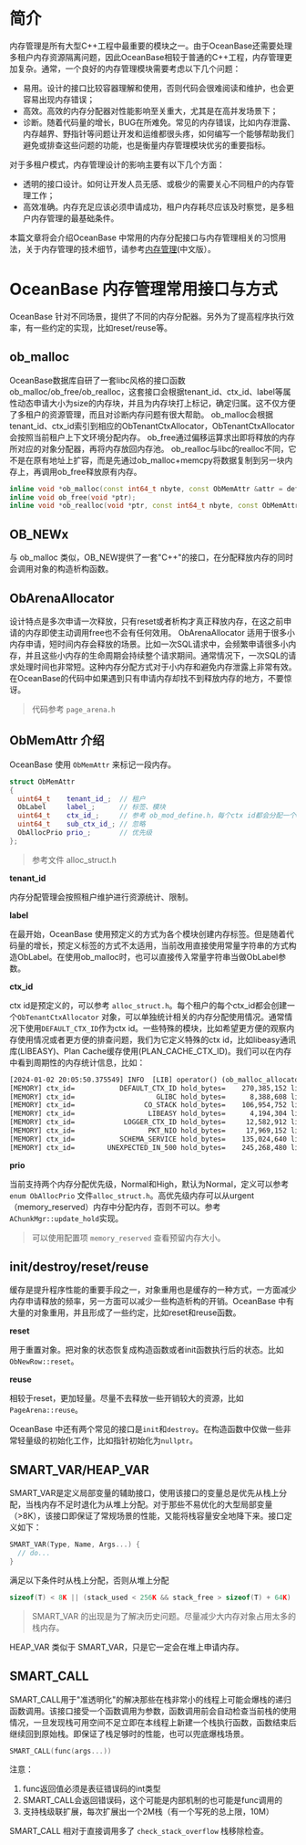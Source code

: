 # 简介
内存管理是所有大型C++工程中最重要的模块之一。由于OceanBase还需要处理多租户内存资源隔离问题，因此OceanBase相较于普通的C++工程，内存管理更加复杂。通常，一个良好的内存管理模块需要考虑以下几个问题：

- 易用。设计的接口比较容器理解和使用，否则代码会很难阅读和维护，也会更容易出现内存错误；
- 高效。高效的内存分配器对性能影响至关重大，尤其是在高并发场景下；
- 诊断。随着代码量的增长，BUG在所难免。常见的内存错误，比如内存泄露、内存越界、野指针等问题让开发和运维都很头疼，如何编写一个能够帮助我们避免或排查这些问题的功能，也是衡量内存管理模块优劣的重要指标。

对于多租户模式，内存管理设计的影响主要有以下几个方面：
- 透明的接口设计。如何让开发人员无感、或极少的需要关心不同租户的内存管理工作；
- 高效准确。内存充足应该必须申请成功，租户内存耗尽应该及时察觉，是多租户内存管理的最基础条件。

本篇文章将会介绍OceanBase 中常用的内存分配接口与内存管理相关的习惯用法，关于内存管理的技术细节，请参考[内存管理](https://open.oceanbase.com/blog/8501613072)(中文版）。

# OceanBase 内存管理常用接口与方式
OceanBase 针对不同场景，提供了不同的内存分配器。另外为了提高程序执行效率，有一些约定的实现，比如reset/reuse等。

## ob_malloc

OceanBase数据库自研了一套libc风格的接口函数ob_malloc/ob_free/ob_realloc，这套接口会根据tenant_id、ctx_id、label等属性动态申请大小为size的内存块，并且为内存块打上标记，确定归属。这不仅方便了多租户的资源管理，而且对诊断内存问题有很大帮助。
ob_malloc会根据tenant_id、ctx_id索引到相应的ObTenantCtxAllocator，ObTenantCtxAllocator会按照当前租户上下文环境分配内存。
ob_free通过偏移运算求出即将释放的内存所对应的对象分配器，再将内存放回内存池。
ob_realloc与libc的realloc不同，它不是在原有地址上扩容，而是先通过ob_malloc+memcpy将数据复制到另一块内存上，再调用ob_free释放原有内存。

```cpp
inline void *ob_malloc(const int64_t nbyte, const ObMemAttr &attr = default_memattr);
inline void ob_free(void *ptr);
inline void *ob_realloc(void *ptr, const int64_t nbyte, const ObMemAttr &attr);
```

## OB_NEWx
与 ob_malloc 类似，OB_NEW提供了一套"C++"的接口，在分配释放内存的同时会调用对象的构造析构函数。

## ObArenaAllocator
设计特点是多次申请一次释放，只有reset或者析构才真正释放内存，在这之前申请的内存即使主动调用free也不会有任何效用。
ObArenaAllocator 适用于很多小内存申请，短时间内存会释放的场景。比如一次SQL请求中，会频繁申请很多小内存，并且这些小内存的生命周期会持续整个请求期间。通常情况下，一次SQL的请求处理时间也非常短。这种内存分配方式对于小内存和避免内存泄露上非常有效。在OceanBase的代码中如果遇到只有申请内存却找不到释放内存的地方，不要惊讶。

> 代码参考 `page_arena.h`

## ObMemAttr 介绍

OceanBase 使用 `ObMemAttr` 来标记一段内存。

```cpp
struct ObMemAttr
{
  uint64_t    tenant_id_;  // 租户
  ObLabel     label_;      // 标签、模块
  uint64_t    ctx_id_;     // 参考 ob_mod_define.h，每个ctx id都会分配一个ObTenantCtxAllocator
  uint64_t    sub_ctx_id_; // 忽略
  ObAllocPrio prio_;       // 优先级
};
```

> 参考文件 alloc_struct.h

**tenant_id**

内存分配管理会按照租户维护进行资源统计、限制。

**label**

在最开始，OceanBase 使用预定义的方式为各个模块创建内存标签。但是随着代码量的增长，预定义标签的方式不太适用，当前改用直接使用常量字符串的方式构造ObLabel。在使用ob_malloc时，也可以直接传入常量字符串当做ObLabel参数。

**ctx_id**

ctx id是预定义的，可以参考 `alloc_struct.h`。每个租户的每个ctx_id都会创建一个`ObTenantCtxAllocator` 对象，可以单独统计相关的内存分配使用情况。通常情况下使用`DEFAULT_CTX_ID`作为ctx id。一些特殊的模块，比如希望更方便的观察内存使用情况或者更方便的排查问题，我们为它定义特殊的ctx id，比如libeasy通讯库(LIBEASY)、Plan Cache缓存使用(PLAN_CACHE_CTX_ID)。我们可以在内存中看到周期性的内存统计信息，比如：

```txt
[2024-01-02 20:05:50.375549] INFO  [LIB] operator() (ob_malloc_allocator.cpp:537) [47814][MemDumpTimer][T0][Y0-0000000000000000-0-0] [lt=10] [MEMORY] tenant: 500, limit: 9,223,372,036,854,775,807 hold: 800,768,000 rpc_hold: 0 cache_hold: 0 cache_used: 0 cache_item_count: 0
[MEMORY] ctx_id=           DEFAULT_CTX_ID hold_bytes=    270,385,152 limit=             2,147,483,648
[MEMORY] ctx_id=                    GLIBC hold_bytes=      8,388,608 limit= 9,223,372,036,854,775,807
[MEMORY] ctx_id=                 CO_STACK hold_bytes=    106,954,752 limit= 9,223,372,036,854,775,807
[MEMORY] ctx_id=                  LIBEASY hold_bytes=      4,194,304 limit= 9,223,372,036,854,775,807
[MEMORY] ctx_id=            LOGGER_CTX_ID hold_bytes=     12,582,912 limit= 9,223,372,036,854,775,807
[MEMORY] ctx_id=                  PKT_NIO hold_bytes=     17,969,152 limit= 9,223,372,036,854,775,807
[MEMORY] ctx_id=           SCHEMA_SERVICE hold_bytes=    135,024,640 limit= 9,223,372,036,854,775,807
[MEMORY] ctx_id=        UNEXPECTED_IN_500 hold_bytes=    245,268,480 limit= 9,223,372,036,854,775,807
```

**prio**

当前支持两个内存分配优先级，Normal和High，默认为Normal，定义可以参考 `enum ObAllocPrio` 文件`alloc_struct.h`。高优先级内存可以从urgent（memory_reserved）内存中分配内存，否则不可以。参考 `AChunkMgr::update_hold`实现。

> 可以使用配置项 `memory_reserved` 查看预留内存大小。

## init/destroy/reset/reuse

缓存是提升程序性能的重要手段之一，对象重用也是缓存的一种方式，一方面减少内存申请释放的频率，另一方面可以减少一些构造析构的开销。OceanBase 中有大量的对象重用，并且形成了一些约定，比如reset和reuse函数。

**reset**

用于重置对象。把对象的状态恢复成构造函数或者init函数执行后的状态。比如 `ObNewRow::reset`。

**reuse**

相较于reset，更加轻量。尽量不去释放一些开销较大的资源，比如 `PageArena::reuse`。

OceanBase 中还有两个常见的接口是`init`和`destroy`。在构造函数中仅做一些非常轻量级的初始化工作，比如指针初始化为`nullptr`。

## SMART_VAR/HEAP_VAR
SMART_VAR是定义局部变量的辅助接口，使用该接口的变量总是优先从栈上分配，当栈内存不足时退化为从堆上分配。对于那些不易优化的大型局部变量（>8K），该接口即保证了常规场景的性能，又能将栈容量安全地降下来。接口定义如下：

```cpp
SMART_VAR(Type, Name, Args...) {
  // do...
}
```

满足以下条件时从栈上分配，否则从堆上分配
```cpp
sizeof(T) < 8K || (stack_used < 256K && stack_free > sizeof(T) + 64K) 
```

> SMART_VAR 的出现是为了解决历史问题。尽量减少大内存对象占用太多的栈内存。

HEAP_VAR 类似于 SMART_VAR，只是它一定会在堆上申请内存。

## SMART_CALL
SMART_CALL用于"准透明化"的解决那些在栈非常小的线程上可能会爆栈的递归函数调用。该接口接受一个函数调用为参数，函数调用前会自动检查当前栈的使用情况，一旦发现栈可用空间不足立即在本线程上新建一个栈执行函数，函数结束后继续回到原始栈。即保证了栈足够时的性能，也可以兜底爆栈场景。

```cpp
SMART_CALL(func(args...))
```

注意：
1. func返回值必须是表征错误码的int类型
2. SMART_CALL会返回错误码，这个可能是内部机制的也可能是func调用的
3. 支持栈级联扩展，每次扩展出一个2M栈（有一个写死的总上限，10M）

SMART_CALL 相对于直接调用多了 `check_stack_overflow` 栈移除检查。
